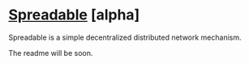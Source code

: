 # [Spreadable](http://https://github.com/ortexx/spreadable/) [alpha]

Spreadable is a simple decentralized distributed network mechanism.

The readme will be soon.